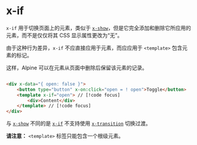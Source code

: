 # x-if

`x-if` 用于切换页面上的元素，类似于 [`x-show`](x-show.md)，但是它完全添加和删除它所应用的元素，而不是仅仅将其 CSS
显示属性更改为“无”。

由于这种行为差异，`x-if` 不应直接应用于元素，而应应用于 `<template>` 包含元素的标记。

这样，Alpine 可以在元素从页面中删除后保留该元素的记录。

```html {3,5}

<div x-data="{ open: false }">
    <button type="button" x-on:click="open = ! open">Toggle</button>
    <template x-if="open"> // [!code focus]
        <div>Content</div>
    </template> // [!code focus]
</div>
```

与 [`x-show`](x-show.md) 不同的是 [`x-if`](x-if.md) 不支持使用 [`x-transition`](x-transition.md) 切换过渡。

**请注意：** `<template>` 标签只能包含一个根级元素。